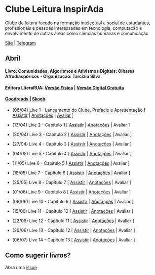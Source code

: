 # Clube Leitura InspirAda

Clube de leitura focado na formação intelectual e social de estudantes,
profissionais e pessoas interessadas em tecnologia, computação e
envolvimento de outras áreas como ciências humanas e comunicação.

[Site](www.inspiradanacomputacao.com) |
[Telegram](https://t.me/ClubeLeituraInspirAda)

## Abril
#### Livro: Comunidades, Algoritmos e Ativismos Digitais: Olhares Afrodiaspóricos - Organização: Tarcízio Silva
#### Editora LiteraRUA: [Versão Física][livro01-compre] | [Versão Digital Gratuita][livro01-ebook]
#### [Goodreads][livro01-goodreads] | [Skoob][livro01-skoob]

- (06/04) Live 1 - Lançamento do Clube, Prefácio e Apresentação
[
[Assistir](https://youtu.be/lZjSEpgFTh0) |
[Anotações](./notas/livro01/live-01.md)  |
[Avaliar](https://forms.gle/PnnBBfNFw6uWZwmP7)
]

- (13/04) Live 2 - Capítulo 1
[
[Assistir](https://youtu.be/foy77XEVcYY) |
[Anotações](./notas/livro01/live-02.md)  |
Avaliar
]

- (20/04) Live 3 - Capítulo 2
[
[Assistir](https://youtu.be/bpYCfMlDXu4) |
[Anotações](./notas/livro01/live-03.md)  |
Avaliar
]

- (27/04) Live 4 - Capítulo 3
[
[Assistir](https://youtu.be/oU-EgiIvdLE) |
[Anotações](./notas/livro01/live-04.md)  |
Avaliar
]

- (04/05) Live 5 - Capítulo 4
[
[Assistir](https://youtu.be/SDMLMMhHolw) |
[Anotações](./notas/livro01/live-05.md)  |
Avaliar
]

- (11/05) Live 6 - Capítulo 5
[
[Assistir](https://youtu.be/59C3190AA4g) |
[Anotações](./notas/livro01/live-06.md)  |
Avaliar
]

- (18/05) Live 7 - Capítulo 6
[
[Assistir](https://youtu.be/wNgakkFNhvI) |
[Anotações](./notas/livro01/live-07.md)  |
Avaliar
]

- (25/05) Live 8 - Capítulo 7
[
[Assistir](https://youtu.be/fl9cmTMH1Ic) |
[Anotações](./notas/livro01/live-08.md)  |
Avaliar
]

- (01/06) Live 9 - Capítulo 8
[
[Assistir](https://youtu.be/9ZibRxOBllU) |
[Anotações](./notas/livro01/live-09.md)  |
Avaliar
]

- (08/06) Live 10 - Capítulo 9
[
[Assistir](https://youtu.be/NJ3cFjlAVBs) |
[Anotações](./notas/livro01/live-10.md)  |
Avaliar
]

- (15/06) Live 11 - Capítulo 10
[
[Assistir](https://youtu.be/osq_VGi0gMM) |
[Anotações](./notas/livro01/live-11.md)  |
Avaliar
]

- (22/06) Live 12 - Capítulo 11
[
[Assistir](https://youtu.be/Zy9JDcBRjsw) |
[Anotações](./notas/livro01/live-12.md)  |
Avaliar
]

- (29/06) Live 13 - Capítulo 12
[
[Assistir](https://youtu.be/Jt1NyySz5Yc) |
[Anotações](./notas/livro01/live-13.md)  |
Avaliar
]

- (06/07) Live 14 - Capítulo 13
[
[Assistir](https://youtu.be/Tz-WSqxZ6Z4) |
[Anotações](./notas/livro01/live-14.md)  |
Avaliar
]

## Como sugerir livros?

Abra uma [issue](https://github.com/inspiradanacomputacao/clubeleiturainspirada/issues)

[livro01-compre]:     http://www.literarua.com.br/livro/olhares-afrodiasporicos
[livro01-ebook]:      https://bit.ly/ComunidadesDigitais
[livro01-skoob]:      https://www.skoob.com.br/comunidades-algoritmos-e-ativismos-digitais-1136137ed1139762.html
[livro01-goodreads]:  https://www.goodreads.com/book/show/53005858-comunidades-algoritmos-e-ativismos-digitais
